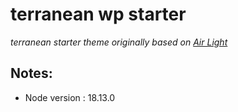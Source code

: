 # terranean wp starter
<em>terranean starter theme originally based on [Air Light](https://github.com/digitoimistodude/air-light)</em>


## Notes:
- Node version : 18.13.0